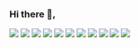 ### Hi there 👋, 
<img src="https://img.shields.io/badge/HTML-%23E34F26.svg?logo=html5&logoColor=white"/> <img src="https://img.shields.io/badge/CSS-1572B6?logo=css3&logoColor=fff"/> <img src="https://img.shields.io/badge/Sass-C69?logo=sass&logoColor=fff"/> <img src="https://img.shields.io/badge/Tailwind%20CSS-%2338B2AC.svg?logo=tailwind-css&logoColor=white"/> <img src="https://img.shields.io/badge/JavaScript-F7DF1E?logo=javascript&logoColor=000"/> <img src="https://img.shields.io/badge/React-%2320232a.svg?logo=react&logoColor=%2361DAFB" /> <img src="https://img.shields.io/badge/TypeScript-3178C6?logo=typescript&logoColor=fff" /> <img src="https://img.shields.io/badge/jQuery-0769AD?logo=jquery&logoColor=fff"/> <img src="https://img.shields.io/badge/Bootstrap-7952B3?logo=bootstrap&logoColor=fff"/> <img src="https://img.shields.io/badge/Git-F05032?logo=git&logoColor=fff"/> <img src="https://img.shields.io/badge/GitHub-%23121011.svg?logo=github&logoColor=white"/>
